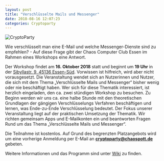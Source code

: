 ```yaml
---
layout: post
title: "Verschlüsselte Mails und Messenger"
date: 2018-08-16 12:07:23
categories: Cryptoparty
---
```

![CryptoParty](/media/2014-07-04/web_800px.png)

Wie verschlüsselt man eine E-Mail und welche Messenger-Dienste sind zu empfehlen? - Auf diese Frage gibt der Chaos Computer Club Essen im Rahmen eines Workshops eine Antwort.

Der Workshop findet am **16. Oktober 2018** statt und beginnt um **19 Uhr** in der [Sibyllastr. 9, 45136 Essen-Süd](http://www.openstreetmap.org/?mlat=51.43855&mlon=7.02491#map=18/51.43855/7.02491). Vorwissen ist hilfreich, wird aber nicht vorausgesetzt. Die Veranstaltung wendet sich an Nutzerinnen und Nutzer, die sich mit dem Thema „Verschlüsselte Mails und Messenger“ bisher wenig oder nie beschäftigt haben. Wer sich für diese Thematik interessiert, ist herzlich eingeladen, den ca. zwei stündigen Workshop zu besuchen. Zu Beginn werden wir uns ca. eine halbe Stunde mit den theoretischen Grundlagen der gängigen Verschlüsselungs Verfahren beschäftigen und lernen, was Ende-zu-Ende Verschlüsselung bedeutet. Der Fokus unserer Veranstaltung liegt auf der praktischen Umsetzung der Thematik. Wir richten gemeinsam Apps und E-Mailkonten ein und beantworten Fragen Rund um das Thema „Verschlüsselte Mails und Messenger“.

Die Teilnahme ist kostenlos. Auf Grund des begrenzten Platzangebots wird um eine vorherige Anmeldung per E-Mail an **cryptoparty@chaospott.de** gebeten.

Weitere Informationen und das Programm sind unter [Wiki](https://wiki.chaospott.de/CryptoParty) zu finden.